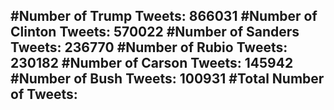 #Number of Trump Tweets: 866031
#Number of Clinton Tweets: 570022
#Number of Sanders Tweets: 236770
#Number of Rubio Tweets: 230182
#Number of Carson Tweets: 145942
#Number of Bush Tweets: 100931
#Total Number of Tweets:  
---
